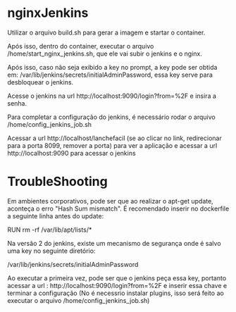 # nginxJenkins

Utilizar o arquivo build.sh para gerar a imagem e startar o container.

Após isso, dentro do container, executar o arquivo /home/start_nginx_jenkins.sh, que ele vai subir o jenkins e o nginx.

Após isso, caso não seja exibido a key no prompt, a key pode ser obtida em:
/var/lib/jenkins/secrets/initialAdminPassword, essa key serve para desbloquear o jenkins.

Acesse o jenkins na url http://localhost:9090/login?from=%2F e insira a senha.

Para completar a configuração do jenkins, é necessário rodar o arquivo /home/config_jenkins_job.sh

Acessar a url http://localhost/lanchefacil (se ao clicar no link, redirecionar para a porta 8099, remover a porta) para ver a aplicação e acessar a url http://localhost:9090 para acessar o jenkins

# TroubleShooting 

Em ambientes corporativos, pode ser que ao realizar o apt-get update, aconteça o erro "Hash Sum mismatch".
É recomendado inserir no dockerfile a seguinte linha antes do update:

RUN rm -rf /var/lib/apt/lists/*

Na versão 2 do jenkins, existe um mecanismo de segurança onde é salvo uma key no seguinte diretório:

/var/lib/jenkins/secrets/initialAdminPassword 

Ao executar a primeira vez, pode ser que o jenkins peça essa key, portanto acessar a url : http://localhost:9090/login?from=%2F e inserir essa chave e terminar a configuração (No é necessrio instalar plugins, isso será feito ao executar o arquivo /home/config_jenkins_job.sh) 

